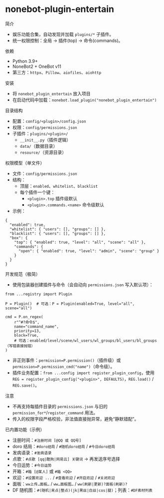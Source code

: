 ﻿nonebot-plugin-entertain
=======================

简介
- 娱乐功能合集，自动发现并加载 `plugins/*` 子插件。
- 统一权限控制：全局 → 插件(top) → 命令(commands)。

依赖
- Python 3.9+
- NoneBot2 + OneBot v11
- 第三方：`httpx`、`Pillow`、`aiofiles`、`aiohttp`

安装
- 将 `nonebot_plugin_entertain` 放入项目
- 在启动代码中加载：`nonebot.load_plugin("nonebot_plugin_entertain")`

目录结构
- 配置：`config/<plugin>/config.json`
- 权限：`config/permissions.json`
- 子插件：`plugins/<plugin>/`
  - `__init__.py`（插件逻辑）
  - `data/`（数据目录）
  - `resource/`（资源目录）

权限模型（单文件）
- 文件：`config/permissions.json`
- 结构：
  - 顶层：`enabled`、`whitelist`、`blacklist`
  - 每个插件一个键：
    - `<plugin>.top` 插件级默认
    - `<plugin>.commands.<name>` 命令级默认
- 示例：
```
{
  "enabled": true,
  "whitelist": { "users": [], "groups": [] },
  "blacklist": { "users": [], "groups": [] },
  "box": {
    "top": { "enabled": true, "level": "all", "scene": "all" },
    "commands": {
      "open": { "enabled": true, "level": "admin", "scene": "group" }
    }
  }
}
```

开发规范（极简）
- 使用包装器创建插件与命令（会自动向 `permissions.json` 写入默认项）：
```
from ...registry import Plugin

P = Plugin()  # 可选：P = Plugin(enabled=True, level="all", scene="all")

cmd = P.on_regex(
    r"^#?命令$",
    name="command_name",
    priority=13,
    block=True,
    # 可选：enabled/level/scene/wl_users/wl_groups/bl_users/bl_groups（写错直接抛错）
)
```
- 非正则事件：`permission=P.permission()`（插件级）或 `permission=P.permission_cmd("name")`（命令级）。
- 插件业务配置：`from ...config import register_plugin_config`，使用 `REG = register_plugin_config("<plugin>", DEFAULTS)`，`REG.load()` / `REG.save()`。

注意
- 不再支持每插件目录的 `permissions.json` 与旧的 `permission_for*`/`register_command` 用法。
- 传入的权限字段严格校验，非法值直接抛异常，避免“静默错配”。

已内置功能（示例）
- 注册时间：`#注册时间 [@QQ 或 QQ号]`
- doro 结局：`#doro结局` / `#随机doro结局` / `#今日doro结局`
- 发病语录：`#发病语录`
- 点歌：`#点歌 [qq|酷狗|网易云] 关键词` → 再发送序号选择
- 今日运势：`#今日运势`
- 开箱：`#箱 [@某人]` 或 `#箱 <QQ>`
- 欢迎：`#设置欢迎 ...` / `#查看欢迎` / `#开启欢迎` / `#关闭欢迎`
- 面板：`ww上传…面板…` / `ww…面板图…` / `ww(刷新|更新)?面板(刷新)?`
- DF 随机图：`#(随机|来点|整点)(jk|黑丝|白丝|cos|腿)`；列表：`#DF素材列表`
